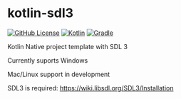 # kotlin-sdl3

[![GitHub License](https://img.shields.io/github/license/jphinspace/kotlin-sdl3?style=plastic&logo=creativecommons&logoColor=white&color=EF9421)](https://github.com/jphinspace/kotlin-sdl3/tree/main?tab=CC0-1.0-1-ov-file#readme)
[![Kotlin](https://img.shields.io/badge/kotlin-2.0.0-7F52FF.svg?logo=kotlin&logoColor=white&style=plastic)](https://kotlinlang.org/)
[![Gradle](https://img.shields.io/badge/Gradle-8.10.2-02303A.svg?logo=Gradle&logoColor=white&style=plastic)](https://gradle.org/)

Kotlin Native project template with SDL 3

Currently suports Windows

Mac/Linux support in development

SDL3 is required: https://wiki.libsdl.org/SDL3/Installation

